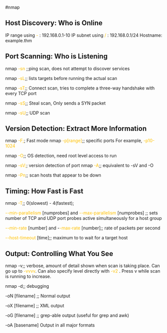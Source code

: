  #nmap
## Host Discovery: Who is Online

IP range using <span style="color:rgb(255, 192, 0)">-</span> : 192.168.0.1-10
IP subnet using <span style="color:rgb(255, 192, 0)">/</span> : 192.168.0.1/24
Hostname: example.thm
 
## Port Scanning: Who is Listening

nmap <span style="color:rgb(255, 192, 0)">-sn</span> ;;ping scan, does not attempt to discover services
<!--SR:!2025-01-22,23,230-->
nmap <span style="color:rgb(255, 192, 0)">-sL</span>;; lists targets before running the actual scan
<!--SR:!2025-01-19,41,290-->
nmap <span style="color:rgb(255, 192, 0)">-sT</span>;; Connect scan, tries to complete a three-way handshake with every TCP port
<!--SR:!2025-02-02,55,310-->
nmap <span style="color:rgb(255, 192, 0)">-sS</span>;; Steal scan, Only sends a SYN packet
<!--SR:!2025-05-05,119,290-->
nmap <span style="color:rgb(255, 192, 0)">-sU</span>;; UDP scan
<!--SR:!2025-02-10,61,310-->


## Version Detection: Extract More Information

nmap <span style="color:rgb(255, 192, 0)">-F;</span>; Fast mode
nmap <span style="color:rgb(255, 192, 0)">-p[range]</span>;; specific ports For example, <span style="color:rgb(255, 192, 0)">-p10-1024</span>
<!--SR:!2025-02-09,60,310-->
nmap <span style="color:rgb(255, 192, 0)">-O</span>;; OS detection, need root level access to run
<!--SR:!2025-04-22,110,290-->
nmap <span style="color:rgb(255, 192, 0)">-sV;</span>; version detection of port
nmap <span style="color:rgb(255, 192, 0)">-A</span>;; equivalent to -sV and -O
<!--SR:!2025-04-03,94,290-->
nmap <span style="color:rgb(255, 192, 0)">-Pn</span>;; scan hosts that appear to be down
<!--SR:!2025-01-15,8,150-->

## Timing: How Fast is Fast

nmap <span style="color:rgb(255, 192, 0)">-T</span>;; 0(slowest) - 4(fastest);
<!--SR:!2025-02-03,56,310-->
<span style="color:rgb(255, 192, 0)">--min-parallelism</span> [numprobes] and <span style="color:rgb(255, 192, 0)">--max-parallelism</span> [numprobes] ;; sets number of TCP and UDP port probes active simultaneously for a host group
<!--SR:!2025-01-16,10,190-->
<span style="color:rgb(255, 192, 0)">--min-rate</span> [number] and -<span style="color:rgb(255, 192, 0)">-max-rate</span> [number];; rate of packets per second
<!--SR:!2025-01-11,5,170-->
<span style="color:rgb(255, 192, 0)">--host-timeout</span> [time];; maximum to to wait for a target host
<!--SR:!2025-02-04,57,310-->

## Output: Controlling What You See

nmap -v;; verbose, amount of detail shown when scan is taking place. Can go up to <span style="color:rgb(255, 192, 0)">-vvvv</span>. Can also specify level directly with <span style="color:rgb(255, 192, 0)">-v2</span> . Press v while scan is running to increase.
<!--SR:!2025-02-13,64,310-->

nmap -d;; debugging
<!--SR:!2025-01-17,18,250-->

-oN [filename] ;; Normal output
<!--SR:!2025-04-30,121,290-->
-oX [filename] ;; XML output
<!--SR:!2025-02-08,59,310-->
-oG [filename] ;; grep-able output (useful for grep and awk)
<!--SR:!2025-02-12,63,310-->
-oA [basename]  Output in all major formats
